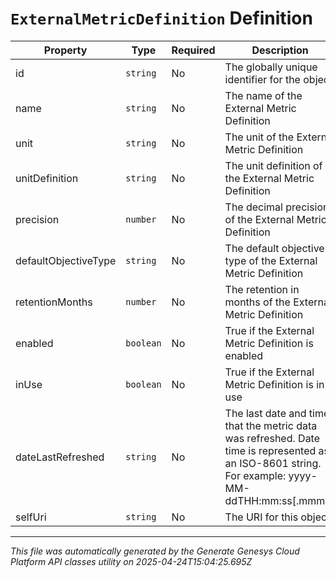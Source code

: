 # `ExternalMetricDefinition` Definition

| Property | Type | Required | Description |
|----------|------|----------|-------------|
| id | `string` | No | The globally unique identifier for the object. |
| name | `string` | No | The name of the External Metric Definition |
| unit | `string` | No | The unit of the External Metric Definition |
| unitDefinition | `string` | No | The unit definition of the External Metric Definition |
| precision | `number` | No | The decimal precision of the External Metric Definition |
| defaultObjectiveType | `string` | No | The default objective type of the External Metric Definition |
| retentionMonths | `number` | No | The retention in months of the External Metric Definition |
| enabled | `boolean` | No | True if the External Metric Definition is enabled |
| inUse | `boolean` | No | True if the External Metric Definition is in use |
| dateLastRefreshed | `string` | No | The last date and time that the metric data was refreshed. Date time is represented as an ISO-8601 string. For example: yyyy-MM-ddTHH:mm:ss[.mmm]Z |
| selfUri | `string` | No | The URI for this object |

---

*This file was automatically generated by the Generate Genesys Cloud Platform API classes utility on 2025-04-24T15:04:25.695Z*